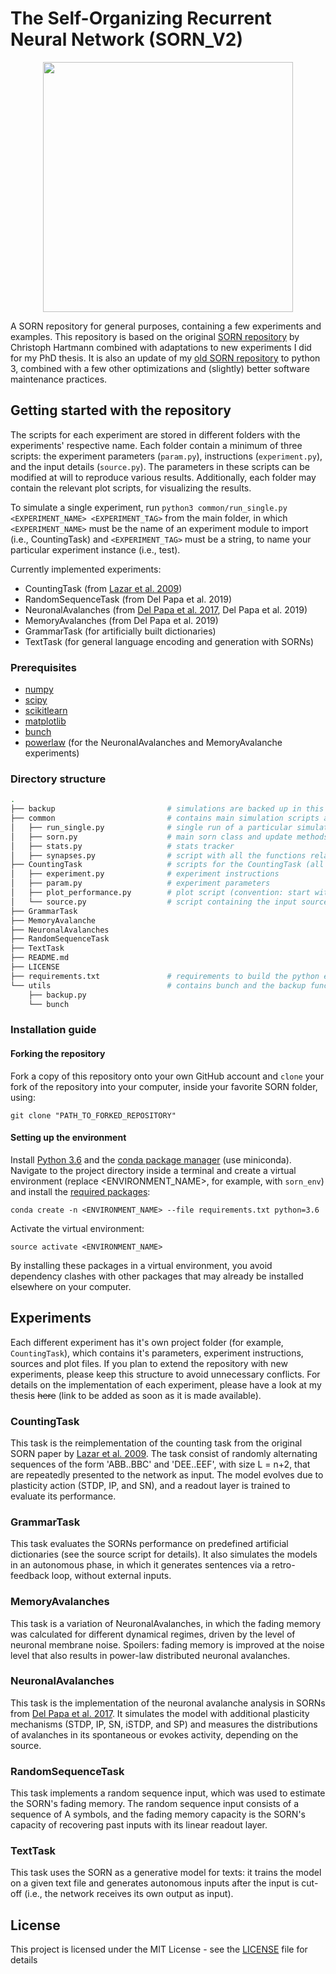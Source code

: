 # The Self-Organizing Recurrent Neural Network (SORN_V2)

<p align="center">
  <img src="https://github.com/delpapa/SORN_V2/blob/master/imgs/sorn.png" width="400">

A SORN repository for general purposes, containing a few experiments and examples. This repository is based on the original [SORN repository](https://github.com/chrhartm/SORN) by Christoph Hartmann combined with adaptations to new experiments I did for my PhD thesis. It is also an update of my [old SORN repository](https://github.com/delpapa/SORN) to python 3, combined with a few other optimizations and (slightly) better software maintenance practices.

## Getting started with the repository

The scripts for each experiment are stored in different folders with the experiments' respective name. Each folder contain a minimum of three scripts: the experiment parameters (`param.py`), instructions (`experiment.py`), and the input details (`source.py`). The parameters in these scripts can be modified at will to reproduce various results. Additionally, each folder may contain the relevant plot scripts, for visualizing the results.

To simulate a single experiment, run `python3 common/run_single.py <EXPERIMENT_NAME> <EXPERIMENT_TAG>` from the main folder, in which `<EXPERIMENT_NAME>` must be the name of an experiment module to import (i.e., CountingTask) and `<EXPERIMENT_TAG>` must be a string, to name your particular experiment instance (i.e., test).

Currently implemented experiments:

* CountingTask (from [Lazar et al. 2009](http://journal.frontiersin.org/article/10.3389/neuro.10.023.2009/full))
* RandomSequenceTask (from Del Papa et al. 2019)
* NeuronalAvalanches (from [Del Papa et al. 2017](https://journals.plos.org/plosone/article?id=10.1371/journal.pone.0178683), Del Papa et al. 2019)
* MemoryAvalanches (from Del Papa et al. 2019)
* GrammarTask (for artificially built dictionaries)
* TextTask (for general language encoding and generation with SORNs)

### Prerequisites

* [numpy](http://www.numpy.org/)
* [scipy](https://www.scipy.org/)
* [scikitlearn](http://scikit-learn.org/)
* [matplotlib](https://matplotlib.org/)
* [bunch](https://pypi.python.org/pypi/bunch)
* [powerlaw](https://pypi.python.org/pypi/powerlaw) (for the NeuronalAvalanches and MemoryAvalanche experiments)

### Directory structure

```bash
.
├── backup                         # simulations are backed up in this folder
├── common                         # contains main simulation scripts and model classes
│   ├── run_single.py              # single run of a particular simulation
│   ├── sorn.py                    # main sorn class and update methods
│   ├── stats.py                   # stats tracker
│   ├── synapses.py                # script with all the functions relating to weights and weight updates
├── CountingTask                   # scripts for the CountingTask (all other experiments should follow this example)
│   ├── experiment.py              # experiment instructions
│   ├── param.py                   # experiment parameters
│   ├── plot_performance.py        # plot script (convention: start with 'plot_')
│   └── source.py                  # script containing the input source for this particular task
├── GrammarTask
├── MemoryAvalanche
├── NeuronalAvalanches
├── RandomSequenceTask
├── TextTask
├── README.md
├── LICENSE
├── requirements.txt               # requirements to build the python environment
└── utils                          # contains bunch and the backup functions
    ├── backup.py
    └── bunch
```

### Installation guide

#### Forking the repository

Fork a copy of this repository onto your own GitHub account and `clone` your fork of the repository into your computer, inside your favorite SORN folder, using:

`git clone "PATH_TO_FORKED_REPOSITORY"`

#### Setting up the environment

Install [Python 3.6](https://www.python.org/downloads/release/python-360/) and the [conda package manager](https://conda.io/miniconda.html) (use miniconda). Navigate to the project directory inside a terminal and create a virtual environment (replace <ENVIRONMENT_NAME>, for example, with `sorn_env`) and install the [required packages](https://github.com/delpapa/SORN_V2/blob/master/requirements.txt):

`conda create -n <ENVIRONMENT_NAME> --file requirements.txt python=3.6`

Activate the virtual environment:

`source activate <ENVIRONMENT_NAME>`

By installing these packages in a virtual environment, you avoid dependency clashes with other packages that may already be installed elsewhere on your computer.

## Experiments

Each different experiment has it's own project folder (for example, `CountingTask`), which contains it's parameters, experiment instructions, sources and plot files. If you plan to extend the repository with new experiments, please keep this structure to avoid unnecessary conflicts. For details on the implementation of each experiment, please have a look at my thesis ~~here~~ (link to be added as soon as it is made available).

### CountingTask

This task is the reimplementation of the counting task from the original SORN paper by [Lazar et al. 2009](http://journal.frontiersin.org/article/10.3389/neuro.10.023.2009/full). The task consist of randomly alternating sequences of the form 'ABB..BBC' and 'DEE..EEF', with size L = n+2, that are repeatedly presented to the network as input. The model evolves due to plasticity action (STDP, IP, and SN), and a readout layer is trained to evaluate its performance.

### GrammarTask

This task evaluates the SORNs performance on predefined artificial dictionaries (see the source script for details). It also simulates the models in an autonomous phase, in which it generates sentences via a retro-feedback loop, without external inputs.

### MemoryAvalanches

This task is a variation of NeuronalAvalanches, in which the fading memory was calculated for different dynamical regimes, driven by the level of neuronal membrane noise. Spoilers: fading memory is improved at the noise level that also results in power-law distributed neuronal avalanches.

### NeuronalAvalanches

This task is the implementation of the neuronal avalanche analysis in SORNs from [Del Papa et al. 2017](https://journals.plos.org/plosone/article?id=10.1371/journal.pone.0178683). It simulates the model with additional plasticity mechanisms (STDP, IP, SN, iSTDP, and SP) and measures the distributions of avalanches in its spontaneous or evokes activity, depending on the source.

### RandomSequenceTask

This task implements a random sequence input, which was used to estimate the SORN's fading memory. The random sequence input consists of a sequence of A symbols, and the fading memory capacity is the SORN's capacity of recovering past inputs with its linear readout layer.

### TextTask

This task uses the SORN as a generative model for texts: it trains the model on a given text file and generates autonomous inputs after the input is cut-off (i.e., the network receives its own output as input). 

## License

This project is licensed under the MIT License - see the [LICENSE](LICENSE) file for details
